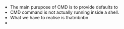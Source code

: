 * The main purupose of CMD is to provide defaults to 
* CMD command is not actually running inside a shell.
* What we have to realise is thatmbnbn
*
